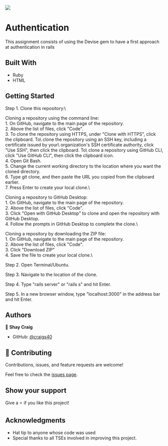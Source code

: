 ![](https://img.shields.io/badge/Microverse-blueviolet)

# Authentication

This assignment consists of using the Devise gem to have a first approach at authentication in rails

## Built With

- Ruby
- HTML

## Getting Started
Step 1. Clone this repository:\

  Cloning a repository using the command line:\
    1. On GitHub, navigate to the main page of the repository.\
    2. Above the list of files, click "Code".\
    3. To clone the repository using HTTPS, under "Clone with HTTPS", click the clipboard. To\ clone the repository using an SSH key, including a certificate issued by your\ organization's SSH certificate authority, click "Use SSH", then click the clipboard. To\ clone a repository using GitHub CLI, click "Use GitHub CLI", then click the clipboard icon.\
    4. Open Git Bash.\
    5. Change the current working directory to the location where you want the cloned directory.\
    6. Type git clone, and then paste the URL you copied from the clipboard earlier.\
    7. Press Enter to create your local clone.\

  Cloning a repository to GitHub Desktop:\
    1. On GitHub, navigate to the main page of the repository.\
    2. Above the list of files, click "Code".\
    3. Click "Open with GitHub Desktop" to clone and open the repository with GitHub Desktop.\
    4. Follow the prompts in GitHub Desktop to complete the clone.\

  Cloning a repository by downloading the ZIP file:\
    1. On GitHub, navigate to the main page of the repository.\
    2. Above the list of files, click "Code".\
    3. Click "Download ZIP"\
    4. Save the file to create your local clone.\

Step 2. Open Terminal/Ubuntu.

Step 3. Navigate to the location of the clone.

Step 4. Type "rails server" or "rails s" and hit Enter.

Step 5. In a new browser window, type "localhost:3000" in the address bar and hit Enter.


## Authors

👤 **Shay Craig**

- GitHub: [@craigs40](https://github.com/craigs40)

## 🤝 Contributing

Contributions, issues, and feature requests are welcome!

Feel free to check the [issues page](https://github.com/craigs40/Forms/issues).

## Show your support

Give a ⭐️ if you like this project!

## Acknowledgments

- Hat tip to anyone whose code was used
- Special thanks to all TSEs involved in improving this project.
